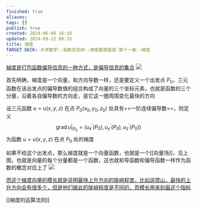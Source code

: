 ```yaml
---
finished: true
aliases: 
tags: []
publish: true
created: 2024-06-08 16:18
updated: 2024-09-22 09:33
title: 梯度
TARGET DECK: 大学数学::高数武忠祥::梯度散度旋度-第十一章::梯度
---
```

[梯度是打包函数偏导信息的一种方式，是偏导信息的集合](https://www.bilibili.com/video/BV1T7411J72K?t=39.1)
![](https://img.hwenyi.tech/202406090056654.webp)

首先明确，梯度是一个向量，和方向导数一样，还是要定义一个出发点 $P_{0}$，三元函数在该出发点的偏导数值的组合构成了向量的三个坐标元素，也就是函数的三个分量，沿着各自偏导数的方向走，是它这一圈周围变化最快的方向

设三元函数 $u = u(x,y,z)$ 在点 $P_{0}\left( x_{0},y_{0},z_{0} \right)$ 处具有==一阶连续偏导数==，则定义
$$
{\left. \operatorname{grad}u \right|}_{P_{0}} = \left( u_{x}^{{\prime}}\left( P_{0} \right),u_{y}^{{\prime}}\left( P_{0} \right),u_{z}^{{\prime}}\left( P_{0} \right) \right)
$$
为函数 $u = u(x,y,z)$ 在点 $P_{0}$ 处的梯度

如果不给这个出发点，那么梯度就是一个向量函数，也就是一个[[向量场]]，见上图，也就是向量的每个分量都是一个函数，这也就和导函数和偏导函数一样作为函数的概念对应上了
![](https://img.hwenyi.tech/202406090102608.webp)

[而这个梯度向量的模长就是说明最快上升方向的陡峭程度，比如说爬山，最快的上升方向会有很多个，但是他们彼此的陡峭程度是不同的，而模长用来刻画这个指标](https://www.bilibili.com/video/BV1j7411K7qM?t=347.8)

[[梯度的运算法则]]
